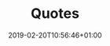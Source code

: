 ---
title: "Quotes"
description: ""
date: 2019-02-20T10:56:46+01:00
draft: false
weight: "4"
logo: "/images/customers/con-form.png"
hidden: true
quotes:
    -   
        quote: "Ignite Procurement helped us realize significant cost reductions, and with their support we have implemented a more systematic and analytical approach to address and work with our external cost base"
        name: "Tom Erik Heggedal, ​CFO, Con-Form​"
        logo: "/images/customers/con-form.png"
        title: "Con-Form"
---